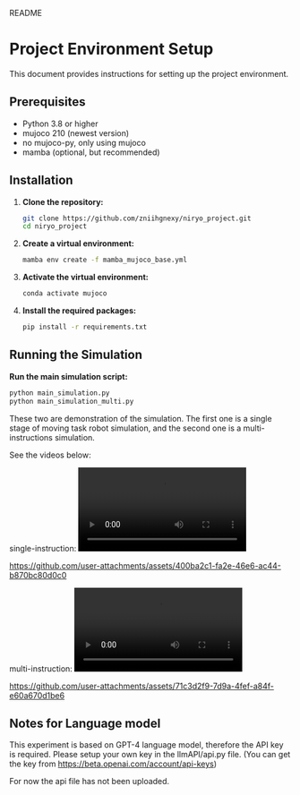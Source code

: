 README

# Project Environment Setup

This document provides instructions for setting up the project environment.

## Prerequisites

- Python 3.8 or higher
- mujoco 210 (newest version)
- no mujoco-py, only using mujoco
- mamba (optional, but recommended)

## Installation

1. **Clone the repository:**

    ```sh
    git clone https://github.com/zniihgnexy/niryo_project.git
    cd niryo_project
    ```

2. **Create a virtual environment:**

    ```sh
    mamba env create -f mamba_mujoco_base.yml
    ```

3. **Activate the virtual environment:**

    ```sh
    conda activate mujoco
    ```

4. **Install the required packages:**

    ```sh
    pip install -r requirements.txt
    ```

## Running the Simulation

**Run the main simulation script:**

```sh
python main_simulation.py
python main_simulation_multi.py
```
These two are demonstration of the simulation. The first one is a single stage of moving task robot simulation, and the second one is a multi-instructions simulation.

See the videos below:

single-instruction:
<video controls src="single_instruction.mp4" title="Title"></video>

https://github.com/user-attachments/assets/400ba2c1-fa2e-46e6-ac44-b870bc80d0c0


multi-instruction:
<video controls src="multi_intruction.mp4" title="Title"></video>

https://github.com/user-attachments/assets/71c3d2f9-7d9a-4fef-a84f-e60a670d1be6



## Notes for Language model

This experiment is based on GPT-4 language model, therefore the API key is required. Please setup your own key in the llmAPI/api.py file. (You can get the key from https://beta.openai.com/account/api-keys)

For now the api file has not been uploaded.
